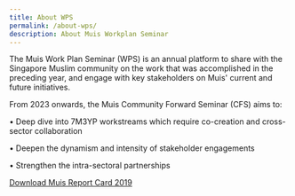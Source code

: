 ```yaml
---
title: About WPS
permalink: /about-wps/
description: About Muis Workplan Seminar
---
```

The Muis Work Plan Seminar (WPS) is an annual platform to share with the Singapore Muslim community on the work that was accomplished in the preceding year, and engage with key stakeholders on Muis' current and future initiatives.

From 2023 onwards, the Muis Community Forward Seminar (CFS) aims to:

• Deep dive into 7M3YP workstreams which require co-creation and cross-sector collaboration

• Deepen the dynamism and intensity of stakeholder engagements

• Strengthen the intra-sectoral partnerships




[Download Muis Report Card 2019](/files/muis%20report%20card%202019.pdf)